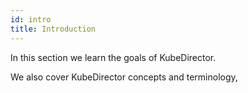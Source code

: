 ```yaml
---
id: intro 
title: Introduction
---
```


In this section we learn the goals of KubeDirector.

We also cover KubeDirector concepts and terminology,
